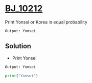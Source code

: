 # [BJ_10212](https://acmicpc.net/problem/10212)

Print Yonsei or Korea in equal probability

```txt
Output: Yonsei
```

## Solution

* Print Yonsei

```txt
Output: Yonsei
```

```py
print("Yonsei")
```
